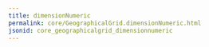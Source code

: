 ```yaml
---
title: dimensionNumeric
permalink: core/GeographicalGrid.dimensionNumeric.html
jsonid: core_geographicalgrid_dimensionnumeric
---
```

